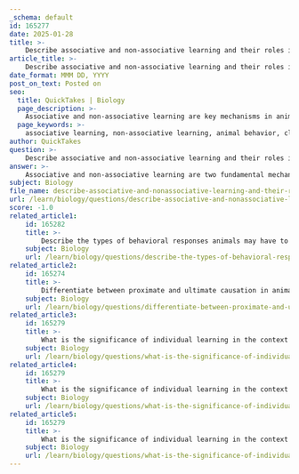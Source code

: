 ```yaml
---
_schema: default
id: 165277
date: 2025-01-28
title: >-
    Describe associative and non-associative learning and their roles in animal behavior.
article_title: >-
    Describe associative and non-associative learning and their roles in animal behavior.
date_format: MMM DD, YYYY
post_on_text: Posted on
seo:
  title: QuickTakes | Biology
  page_description: >-
    Associative and non-associative learning are key mechanisms in animal behavior, enabling adaptation and survival through experiences with stimuli, forming connections, and adjusting responses.
  page_keywords: >-
    associative learning, non-associative learning, animal behavior, classical conditioning, operant conditioning, habituation, sensitization, adaptation, survival, cognitive development
author: QuickTakes
question: >-
    Describe associative and non-associative learning and their roles in animal behavior.
answer: >-
    Associative and non-associative learning are two fundamental mechanisms through which animals adapt their behavior based on experiences with their environment.\n\n### Associative Learning\nAssociative learning involves forming connections between two stimuli or between a stimulus and a response. This type of learning is often categorized into two main forms:\n\n1. **Classical Conditioning (Pavlovian Conditioning)**: This occurs when an animal learns to associate a neutral stimulus with a significant stimulus, leading to a conditioned response. For example, in Pavlov's experiments, dogs learned to salivate at the sound of a bell when it was repeatedly paired with the presentation of food.\n\n2. **Operant Conditioning (Skinnerian Conditioning)**: This form of learning involves associating a behavior with its consequences, which can be either reinforcement (positive or negative) or punishment. For instance, a rat learns to press a lever to receive food (positive reinforcement) or to avoid an electric shock (negative reinforcement).\n\nAssociative learning is considered a cognitive process, especially in species like rats, rabbits, and pigeons, where it plays a crucial role in survival by allowing animals to predict outcomes based on past experiences.\n\n### Non-Associative Learning\nNon-associative learning, on the other hand, involves changes in an animal's response to a single stimulus without the formation of associations between different stimuli. This type of learning is primarily categorized into two forms:\n\n1. **Habituation**: This is a decrease in response to a repeated, benign stimulus. For example, a dog may initially react to a loud noise but will eventually ignore it if it occurs frequently without any negative consequences.\n\n2. **Sensitization**: This is an increase in response to a stimulus following a strong or noxious event. For instance, if an animal experiences a painful stimulus, it may become more responsive to other stimuli in its environment afterward.\n\nNon-associative learning is fundamental for animals as it allows them to adapt their behavior based on the frequency and intensity of stimuli, enhancing their ability to respond appropriately to environmental changes.\n\n### Roles in Animal Behavior\nBoth associative and non-associative learning play critical roles in animal behavior:\n\n- **Adaptation**: They enable animals to adjust their behaviors based on past experiences, which is essential for survival in changing environments.\n- **Survival**: Associative learning helps animals predict outcomes and make decisions that enhance their chances of survival, while non-associative learning allows them to filter out irrelevant stimuli or heighten their awareness of potential threats.\n- **Cognitive Development**: Associative learning, in particular, is linked to higher cognitive functions and problem-solving abilities in various species.\n\nIn summary, associative learning involves the formation of connections between stimuli and responses, while non-associative learning involves changes in response to a single stimulus. Both types of learning are crucial for an animal's ability to navigate and thrive in its environment.
subject: Biology
file_name: describe-associative-and-nonassociative-learning-and-their-roles-in-animal-behavior.md
url: /learn/biology/questions/describe-associative-and-nonassociative-learning-and-their-roles-in-animal-behavior
score: -1.0
related_article1:
    id: 165282
    title: >-
        Describe the types of behavioral responses animals may have to environmental changes.
    subject: Biology
    url: /learn/biology/questions/describe-the-types-of-behavioral-responses-animals-may-have-to-environmental-changes
related_article2:
    id: 165274
    title: >-
        Differentiate between proximate and ultimate causation in animal behavior.
    subject: Biology
    url: /learn/biology/questions/differentiate-between-proximate-and-ultimate-causation-in-animal-behavior
related_article3:
    id: 165279
    title: >-
        What is the significance of individual learning in the context of animal behavior and fitness?
    subject: Biology
    url: /learn/biology/questions/what-is-the-significance-of-individual-learning-in-the-context-of-animal-behavior-and-fitness
related_article4:
    id: 165279
    title: >-
        What is the significance of individual learning in the context of animal behavior and fitness?
    subject: Biology
    url: /learn/biology/questions/what-is-the-significance-of-individual-learning-in-the-context-of-animal-behavior-and-fitness
related_article5:
    id: 165279
    title: >-
        What is the significance of individual learning in the context of animal behavior and fitness?
    subject: Biology
    url: /learn/biology/questions/what-is-the-significance-of-individual-learning-in-the-context-of-animal-behavior-and-fitness
---
```


&nbsp;